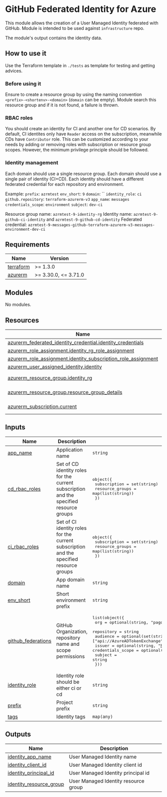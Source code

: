 # GitHub Federated Identity for Azure

This module allows the creation of a User Managed Identity federated with GitHub. Module is intended to be used against `infrastructure` repo.

The module's output contains the identity data.

## How to use it

Use the Terraform template in `./tests` as template for testing and getting advices.

### Before using it

Ensure to create a resource group by using the naming convention `<prefix>-<shortenv>-<domain>` (`domain` can be empty). Module search this resource group and if it is not found, a failure is thrown.

### RBAC roles

You should create an identity for CI and another one for CD scenarios. By default, CI identites only have `Reader` access on the subscription, meanwhile CDs have `Contributor` role. This can be customized according to your needs by adding or removing roles with subscription or resource group scopes. However, the minimum privilege principle should be followed.

### Identity management

Each domain should use a single resource group.
Each domain should use a single pair of identity (CI+CD).
Each identity should have a different federated credential for each repository and environment.

Example:
`prefix`: `azrmtest`
`env_short`: `9`
`domain`: ``
`identity_role`: `ci`
`github.repository`: `terraform-azurerm-v3`
`app_name`: `messages`
`credentials_scope`: `environment`
`subject`: `dev-ci`

Resource group name: `azrmtest-9-identity-rg`
Identity name: `azrmtest-9-github-ci-identity` and `azrmtest-9-github-cd-identity`
Federated credential: `azrmtest-9-messages-github-terraform-azurerm-v3-messages-environment-dev-ci`

<!-- markdownlint-disable -->
<!-- BEGINNING OF PRE-COMMIT-TERRAFORM DOCS HOOK -->
## Requirements

| Name | Version |
|------|---------|
| <a name="requirement_terraform"></a> [terraform](#requirement\_terraform) | >= 1.3.0 |
| <a name="requirement_azurerm"></a> [azurerm](#requirement\_azurerm) | >= 3.30.0, <= 3.71.0 |

## Modules

No modules.

## Resources

| Name | Type |
|------|------|
| [azurerm_federated_identity_credential.identity_credentials](https://registry.terraform.io/providers/hashicorp/azurerm/latest/docs/resources/federated_identity_credential) | resource |
| [azurerm_role_assignment.identity_rg_role_assignment](https://registry.terraform.io/providers/hashicorp/azurerm/latest/docs/resources/role_assignment) | resource |
| [azurerm_role_assignment.identity_subscription_role_assignment](https://registry.terraform.io/providers/hashicorp/azurerm/latest/docs/resources/role_assignment) | resource |
| [azurerm_user_assigned_identity.identity](https://registry.terraform.io/providers/hashicorp/azurerm/latest/docs/resources/user_assigned_identity) | resource |
| [azurerm_resource_group.identity_rg](https://registry.terraform.io/providers/hashicorp/azurerm/latest/docs/data-sources/resource_group) | data source |
| [azurerm_resource_group.resource_group_details](https://registry.terraform.io/providers/hashicorp/azurerm/latest/docs/data-sources/resource_group) | data source |
| [azurerm_subscription.current](https://registry.terraform.io/providers/hashicorp/azurerm/latest/docs/data-sources/subscription) | data source |

## Inputs

| Name | Description | Type | Default | Required |
|------|-------------|------|---------|:--------:|
| <a name="input_app_name"></a> [app\_name](#input\_app\_name) | Application name | `string` | `""` | no |
| <a name="input_cd_rbac_roles"></a> [cd\_rbac\_roles](#input\_cd\_rbac\_roles) | Set of CD identity roles for the current subscription and the specified resource groups | <pre>object({<br>    subscription    = set(string)<br>    resource_groups = map(list(string))<br>  })</pre> | <pre>{<br>  "resource_groups": {},<br>  "subscription": [<br>    "Contributor"<br>  ]<br>}</pre> | no |
| <a name="input_ci_rbac_roles"></a> [ci\_rbac\_roles](#input\_ci\_rbac\_roles) | Set of CI identity roles for the current subscription and the specified resource groups | <pre>object({<br>    subscription    = set(string)<br>    resource_groups = map(list(string))<br>  })</pre> | <pre>{<br>  "resource_groups": {},<br>  "subscription": [<br>    "Reader"<br>  ]<br>}</pre> | no |
| <a name="input_domain"></a> [domain](#input\_domain) | App domain name | `string` | `""` | no |
| <a name="input_env_short"></a> [env\_short](#input\_env\_short) | Short environment prefix | `string` | n/a | yes |
| <a name="input_github_federations"></a> [github\_federations](#input\_github\_federations) | GitHub Organization, repository name and scope permissions | <pre>list(object({<br>    org               = optional(string, "pagopa")<br>    repository        = string<br>    audience          = optional(set(string), ["api://AzureADTokenExchange"])<br>    issuer            = optional(string, "https://token.actions.githubusercontent.com")<br>    credentials_scope = optional(string, "environment")<br>    subject           = string<br>  }))</pre> | n/a | yes |
| <a name="input_identity_role"></a> [identity\_role](#input\_identity\_role) | Identity role should be either ci or cd | `string` | n/a | yes |
| <a name="input_prefix"></a> [prefix](#input\_prefix) | Project prefix | `string` | n/a | yes |
| <a name="input_tags"></a> [tags](#input\_tags) | Identity tags | `map(any)` | n/a | yes |

## Outputs

| Name | Description |
|------|-------------|
| <a name="output_identity_app_name"></a> [identity\_app\_name](#output\_identity\_app\_name) | User Managed Identity name |
| <a name="output_identity_client_id"></a> [identity\_client\_id](#output\_identity\_client\_id) | User Managed Identity client id |
| <a name="output_identity_principal_id"></a> [identity\_principal\_id](#output\_identity\_principal\_id) | User Managed Identity principal id |
| <a name="output_identity_resource_group"></a> [identity\_resource\_group](#output\_identity\_resource\_group) | User Managed Identity resource group |
<!-- END OF PRE-COMMIT-TERRAFORM DOCS HOOK -->
